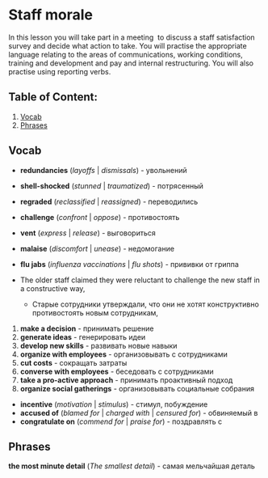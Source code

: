 # Staff morale

In this lesson you will take part in a meeting  to discuss a staff satisfaction survey and decide what action to take. You will practise the appropriate language relating to the areas of communications, working conditions, training and development and pay and internal restructuring. You will also practise using reporting verbs.

## Table of Content:

1. [Vocab](#Vocab)
2. [Phrases](#Phrases)

## Vocab

- **redundancies** (_layoffs_ | _dismissals_) - увольнений
- **shell-shocked** (_stunned_ | _traumatized_) - потрясенный
- **regraded** (_reclassified_ | _reassigned_) - переводились
- **challenge** (_confront_ | _oppose_) - противостоять
- **vent** (_express_ | _release_) - выговориться
- **malaise** (_discomfort_ | _unease_) - недомогание
- **flu jabs** (_influenza vaccinations_ | _flu shots_) - прививки от гриппа


- The older staff claimed they were reluctant to challenge the new staff in a constructive way,
	- Старые сотрудники утверждали, что они не хотят конструктивно противостоять новым сотрудникам,


1. **make a decision** - принимать решение
2. **generate ideas** - генерировать идеи
3. **develop new skills** - развивать новые навыки
4. **organize with employees** - организовывать с сотрудниками
5. **cut costs** - сокращать затраты
6. **converse with employees** - беседовать с сотрудниками
7. **take a pro-active approach** - принимать проактивный подход
8. **organize social gatherings** - организовывать социальные собрания

- **incentive** (_motivation_ | _stimulus_) - стимул, побуждение
- **accused of** (_blamed for_ | _charged with_ | _censured for_) - обвиняемый в
- **congratulate on** (_commend for_ | _praise for_) - поздравлять с

## Phrases

**the most minute detail** (*The smallest detail*) - самая мельчайшая деталь